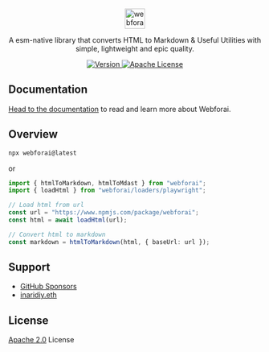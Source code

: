 <br/>

<p align="center">
  <a href="https://webforai.dev">
    <picture>
      <source media="(prefers-color-scheme: dark)" srcset="https://webforai.dev/images/logo-full-dark.svg">
      <img alt="webforai logo" src="https://webforai.dev/images/logo-full-light.svg" width="auto" height="40">
    </picture>
  </a>
</p>

<p align="center">
  A esm-native library that converts HTML to Markdown & Useful Utilities with simple, lightweight and epic quality.
<p>

<p align="center">
  <a href="https://www.npmjs.com/package/webforai">
    <picture>
      <source media="(prefers-color-scheme: dark)" srcset="https://img.shields.io/npm/v/webforai?style=flat">
      <img src="https://img.shields.io/npm/v/webforai?style=flat" alt="Version">
    </picture>
  </a>
  <a href="https://github.com/inaridiy/webforai/blob/main/LICENSE">
    <picture>
      <source media="(prefers-color-scheme: dark)" srcset="https://img.shields.io/npm/l/webforai?style=flat">
      <img src="https://img.shields.io/npm/l/webforai?style=flat" alt="Apache License">
    </picture>
  </a>
</p>

## Documentation

[Head to the documentation](https://webforai.dev/) to read and learn more about Webforai.

## Overview

```bash
npx webforai@latest
```

or

```ts
import { htmlToMarkdown, htmlToMdast } from "webforai";
import { loadHtml } from "webforai/loaders/playwright";

// Load html from url
const url = "https://www.npmjs.com/package/webforai";
const html = await loadHtml(url);

// Convert html to markdown
const markdown = htmlToMarkdown(html, { baseUrl: url });
```

## Support

- [GitHub Sponsors](https://github.com/sponsors/inaridiy)
- [inaridiy.eth](https://x.com/inaridiy)

## License

[Apache 2.0](/LICENSE) License
